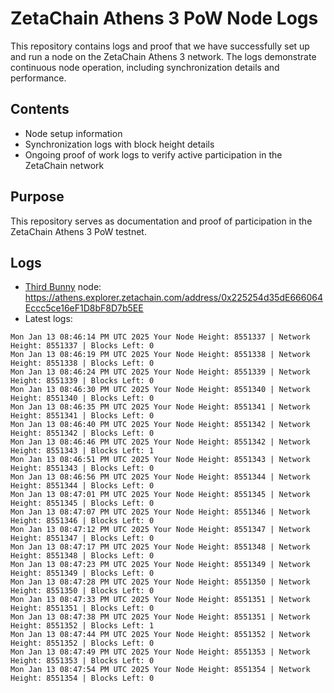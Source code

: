 # ZetaChain Athens 3 PoW Node Logs
This repository contains logs and proof that we have successfully set up and run a node on the ZetaChain Athens 3 network. The logs demonstrate continuous node operation, including synchronization details and performance.

## Contents
- Node setup information
- Synchronization logs with block height details
- Ongoing proof of work logs to verify active participation in the ZetaChain network

## Purpose
This repository serves as documentation and proof of participation in the ZetaChain Athens 3 PoW testnet.

## Logs

- [Third Bunny](https://thirdbunny.xyz/) node: https://athens.explorer.zetachain.com/address/0x225254d35dE666064Eccc5ce16eF1D8bF8D7b5EE
- Latest logs:
```
Mon Jan 13 08:46:14 PM UTC 2025 Your Node Height: 8551337 | Network Height: 8551337 | Blocks Left: 0
Mon Jan 13 08:46:19 PM UTC 2025 Your Node Height: 8551338 | Network Height: 8551338 | Blocks Left: 0
Mon Jan 13 08:46:24 PM UTC 2025 Your Node Height: 8551339 | Network Height: 8551339 | Blocks Left: 0
Mon Jan 13 08:46:30 PM UTC 2025 Your Node Height: 8551340 | Network Height: 8551340 | Blocks Left: 0
Mon Jan 13 08:46:35 PM UTC 2025 Your Node Height: 8551341 | Network Height: 8551341 | Blocks Left: 0
Mon Jan 13 08:46:40 PM UTC 2025 Your Node Height: 8551342 | Network Height: 8551342 | Blocks Left: 0
Mon Jan 13 08:46:46 PM UTC 2025 Your Node Height: 8551342 | Network Height: 8551343 | Blocks Left: 1
Mon Jan 13 08:46:51 PM UTC 2025 Your Node Height: 8551343 | Network Height: 8551343 | Blocks Left: 0
Mon Jan 13 08:46:56 PM UTC 2025 Your Node Height: 8551344 | Network Height: 8551344 | Blocks Left: 0
Mon Jan 13 08:47:01 PM UTC 2025 Your Node Height: 8551345 | Network Height: 8551345 | Blocks Left: 0
Mon Jan 13 08:47:07 PM UTC 2025 Your Node Height: 8551346 | Network Height: 8551346 | Blocks Left: 0
Mon Jan 13 08:47:12 PM UTC 2025 Your Node Height: 8551347 | Network Height: 8551347 | Blocks Left: 0
Mon Jan 13 08:47:17 PM UTC 2025 Your Node Height: 8551348 | Network Height: 8551348 | Blocks Left: 0
Mon Jan 13 08:47:23 PM UTC 2025 Your Node Height: 8551349 | Network Height: 8551349 | Blocks Left: 0
Mon Jan 13 08:47:28 PM UTC 2025 Your Node Height: 8551350 | Network Height: 8551350 | Blocks Left: 0
Mon Jan 13 08:47:33 PM UTC 2025 Your Node Height: 8551351 | Network Height: 8551351 | Blocks Left: 0
Mon Jan 13 08:47:38 PM UTC 2025 Your Node Height: 8551351 | Network Height: 8551352 | Blocks Left: 1
Mon Jan 13 08:47:44 PM UTC 2025 Your Node Height: 8551352 | Network Height: 8551352 | Blocks Left: 0
Mon Jan 13 08:47:49 PM UTC 2025 Your Node Height: 8551353 | Network Height: 8551353 | Blocks Left: 0
Mon Jan 13 08:47:54 PM UTC 2025 Your Node Height: 8551354 | Network Height: 8551354 | Blocks Left: 0
```
